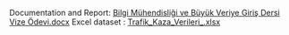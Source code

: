 Documentation and Report: [Bilgi Mühendisliği ve Büyük Veriye Giriş Dersi Vize Ödevi.docx](https://github.com/FehmiTahsinDemirkan/Traffic-Accident-Analysis-BigData101/files/14895056/Bilgi.Muhendisligi.ve.Buyuk.Veriye.Giris.Dersi.Vize.Odevi.docx)
Excel dataset : [Trafik_Kaza_Verileri_.xlsx](https://github.com/FehmiTahsinDemirkan/Traffic-Accident-Analysis-BigData101/files/14895058/Trafik_Kaza_Verileri_.xlsx)
